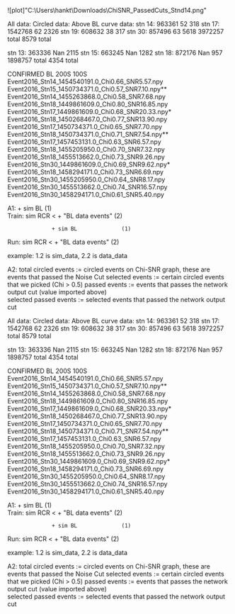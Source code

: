 ![plot]"C:\Users\hankt\Downloads\ChiSNR_PassedCuts_Stnd14.png"

All data:               Circled data:         Above BL curve data: 
stn 14:     963361                      52                            318
stn 17:     1542768                     62                           2326
stn 19:     608632                      38                            317
stn 30:     857496                      63                           5618 
            3972257   total                                          8579   total

stn 13:     363336                      Nan                          2115
stn 15:     663245                      Nan                          1282
stn 18:     872176                      Nan                           957
            1898757   total                                          4354   total

CONFIRMED BL
200S                                                         100S
Event2016_Stn14_1454540191.0_Chi0.66_SNR5.57.npy             Event2016_Stn15_1450734371.0_Chi0.57_SNR7.10.npy**
Event2016_Stn14_1455263868.0_Chi0.58_SNR7.68.npy            
                                                             Event2016_Stn18_1449861609.0_Chi0.80_SNR16.85.npy
Event2016_Stn17_1449861609.0_Chi0.68_SNR20.33.npy*           Event2016_Stn18_1450268467.0_Chi0.77_SNR13.90.npy    
Event2016_Stn17_1450734371.0_Chi0.65_SNR7.70.npy             Event2016_Stn18_1450734371.0_Chi0.71_SNR7.54.npy**
Event2016_Stn17_1457453131.0_Chi0.63_SNR6.57.npy             Event2016_Stn18_1455205950.0_Chi0.70_SNR7.32.npy
                                                             Event2016_Stn18_1455513662.0_Chi0.73_SNR9.26.npy
Event2016_Stn30_1449861609.0_Chi0.69_SNR9.62.npy*            Event2016_Stn18_1458294171.0_Chi0.73_SNR6.69.npy
Event2016_Stn30_1455205950.0_Chi0.64_SNR8.17.npy            
Event2016_Stn30_1455513662.0_Chi0.74_SNR16.57.npy           
Event2016_Stn30_1458294171.0_Chi0.61_SNR5.40.npy            





A1:
                  + sim BL              (1)                
Train: sim RCR <
                  + "BL data events"    (2)

                  + sim BL              (1)                
Run:   sim RCR <
                  + "BL data events"    (2)

example: 1.2 is sim_data, 2.2 is data_data 
 
A2:
total circled events := circled events on Chi-SNR graph, these are events that passed the Noise Cut
selected events := certain circled events that we picked (Chi > 0.5)
passed events := events that passes the network output cut (value imported above)  
selected passed events := selected events that passed the network output cut    






















All data:               Circled data:         Above BL curve data: 
stn 14:     963361                      52                            318
stn 17:     1542768                     62                           2326
stn 19:     608632                      38                            317
stn 30:     857496                      63                           5618 
            3972257   total                                          8579   total

stn 13:     363336                      Nan                          2115
stn 15:     663245                      Nan                          1282
stn 18:     872176                      Nan                           957
            1898757   total                                          4354   total

CONFIRMED BL
200S                                                         100S
Event2016_Stn14_1454540191.0_Chi0.66_SNR5.57.npy             Event2016_Stn15_1450734371.0_Chi0.57_SNR7.10.npy**
Event2016_Stn14_1455263868.0_Chi0.58_SNR7.68.npy            
                                                             Event2016_Stn18_1449861609.0_Chi0.80_SNR16.85.npy
Event2016_Stn17_1449861609.0_Chi0.68_SNR20.33.npy*           Event2016_Stn18_1450268467.0_Chi0.77_SNR13.90.npy    
Event2016_Stn17_1450734371.0_Chi0.65_SNR7.70.npy             Event2016_Stn18_1450734371.0_Chi0.71_SNR7.54.npy**
Event2016_Stn17_1457453131.0_Chi0.63_SNR6.57.npy             Event2016_Stn18_1455205950.0_Chi0.70_SNR7.32.npy
                                                             Event2016_Stn18_1455513662.0_Chi0.73_SNR9.26.npy
Event2016_Stn30_1449861609.0_Chi0.69_SNR9.62.npy*            Event2016_Stn18_1458294171.0_Chi0.73_SNR6.69.npy
Event2016_Stn30_1455205950.0_Chi0.64_SNR8.17.npy            
Event2016_Stn30_1455513662.0_Chi0.74_SNR16.57.npy           
Event2016_Stn30_1458294171.0_Chi0.61_SNR5.40.npy            





A1:
                  + sim BL              (1)                
Train: sim RCR <
                  + "BL data events"    (2)

                  + sim BL              (1)                
Run:   sim RCR <
                  + "BL data events"    (2)

example: 1.2 is sim_data, 2.2 is data_data 
 
A2:
total circled events := circled events on Chi-SNR graph, these are events that passed the Noise Cut
selected events := certain circled events that we picked (Chi > 0.5)
passed events := events that passes the network output cut (value imported above)  
selected passed events := selected events that passed the network output cut    


